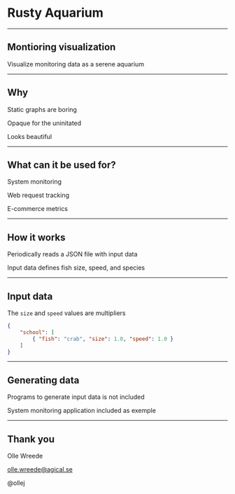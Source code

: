 # Rusty Aquarium

---

## Montioring visualization

Visualize monitoring data as a serene aquarium

---

## Why

Static graphs are boring

Opaque for the uninitated

Looks beautiful

---

## What can it be used for?

System monitoring

Web request tracking

E-commerce metrics

---

## How it works

Periodically reads a JSON file with input data

Input data defines fish size, speed, and species

---

## Input data

The `size` and `speed` values are multipliers

```json
{
    "school": [
        { "fish": "crab", "size": 1.0, "speed": 1.0 }
    ]
}
```

---

## Generating data

Programs to generate input data is not included

System monitoring application included as exemple

---

## Thank you

Olle Wreede

olle.wreede@agical.se

@ollej
